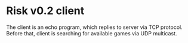 # Risk v0.2 client

The client is an echo program, which replies to server via TCP protocol. Before that, client is searching for available games via UDP multicast.
